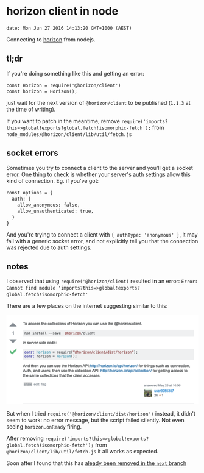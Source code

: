 # horizon client in node

```
date: Mon Jun 27 2016 14:13:20 GMT+1000 (AEST)
```

Connecting to [horizon](http://horizon.io/) from nodejs.

## tl;dr

If you're doing something like this and getting an error:

```
const Horizon = require('@horizon/client')
const horizon = Horizon();
```

just wait for the next version of `@horizon/client` to be published (`1.1.3` at the time of writing).

If you want to patch in the meantime, remove `require('imports?this=>global!exports?global.fetch!isomorphic-fetch');` from `node_modules/@horizon/client/lib/util/fetch.js`

## socket errors

Sometimes you try to connect a client to the server and you'll get a socket error. One thing to check is whether your server's auth settings allow this kind of connection. Eg. if you've got:

```
const options = {
  auth: {
    allow_anonymous: false,
    allow_unauthenticated: true,
  }
}
```

And you're trying to connect a client with `{ authType: 'anonymous' }`, it may fail with a generic socket error, and not explicitly tell you that the connection was rejected due to auth settings.


## notes

I observed that using `require('@horizon/client)` resulted in an error: `Error: Cannot find module 'imports?this=>global!exports?global.fetch!isomorphic-fetch'`

There are a few places on the internet suggesting similar to this:

[![](./screen-1.png)](http://stackoverflow.com/a/37443381/904062)

But when I tried `require('@horizon/client/dist/horizon')` instead, it didn't seem to work: no error message, but the script failed silently. Not even seeing `horizon.onReady` firing.

After removing `require('imports?this=>global!exports?global.fetch!isomorphic-fetch');` from `@horizon/client/lib/util/fetch.js` it all works as expected.

Soon after I found that this has [aleady been removed in the `next` branch](https://github.com/rethinkdb/horizon/commit/be83b2236a56272fa741c9f8f9d61c2bd86fa0b4#diff-f36dea775d6beae0d046d68a4e4424a5L6)

